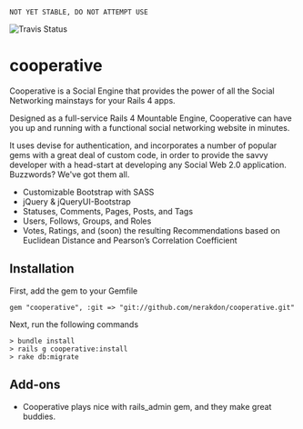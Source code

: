     NOT YET STABLE, DO NOT ATTEMPT USE

![Travis Status](https://travis-ci.org/nerakdon/cooperative.png)

cooperative
===========

Cooperative is a Social Engine that provides the power of all the Social Networking mainstays for your Rails 4 apps.

Designed as a full-service Rails 4 Mountable Engine, Cooperative can have you up and running with a functional social networking website in minutes.

It uses devise for authentication, and incorporates a number of popular gems with a great deal of custom code, in order to provide the savvy developer with a head-start at developing any Social Web 2.0 application. Buzzwords?  We've got them all.

* Customizable Bootstrap with SASS
* jQuery & jQueryUI-Bootstrap
* Statuses, Comments, Pages, Posts, and Tags
* Users, Follows, Groups, and Roles
* Votes, Ratings, and (soon) the resulting Recommendations based on Euclidean Distance and Pearson’s Correlation Coefficient

Installation
------------

First, add the gem to your Gemfile

    gem "cooperative", :git => "git://github.com/nerakdon/cooperative.git"
    
Next, run the following commands

    > bundle install
    > rails g cooperative:install
    > rake db:migrate

Add-ons
------------
* Cooperative plays nice with rails_admin gem, and they make great buddies.